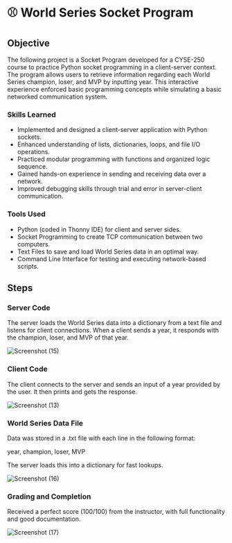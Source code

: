 # ⚾ World Series Socket Program

## Objective
The following project is a Socket Program developed for a CYSE-250 course to practice Python socket programming in a client-server context. The program allows users to retrieve information regarding each World Series champion, loser, and MVP by inputting year. This interactive experience enforced basic programming concepts while simulating a basic networked communication system.

### Skills Learned
- Implemented and designed a client-server application with Python sockets.
- Enhanced understanding of lists, dictionaries, loops, and file I/O operations.
- Practiced modular programming with functions and organized logic sequence.
- Gained hands-on experience in sending and receiving data over a network.
- Improved debugging skills through trial and error in server-client communication.

### Tools Used
- Python (coded in Thonny IDE) for client and server sides.
- Socket Programming to create TCP communication between two computers.
- Text Files to save and load World Series data in an optimal way.
- Command Line Interface for testing and executing network-based scripts.

## Steps
### Server Code
The server loads the World Series data into a dictionary from a text file and listens for client connections. When a client sends a year, it responds with the champion, loser, and MVP of that year.

![Screenshot (15)](https://github.com/user-attachments/assets/22d2cada-39f9-467e-a309-44c08e80ec66)


### Client Code
The client connects to the server and sends an input of a year provided by the user. It then prints and gets the response.

![Screenshot (13)](https://github.com/user-attachments/assets/20ac0335-dcd9-4c51-a010-e960bf33c043)


### World Series Data File
Data was stored in a .txt file with each line in the following format:

year, champion, loser, MVP

The server loads this into a dictionary for fast lookups.

![Screenshot (16)](https://github.com/user-attachments/assets/d26991c9-2476-4b82-8913-0fcb6d2d47d0)


### Grading and Completion
Received a perfect score (100/100) from the instructor, with full functionality and good documentation.


![Screenshot (17)](https://github.com/user-attachments/assets/2c6250c4-7bfb-460d-81b0-55895784651a)
